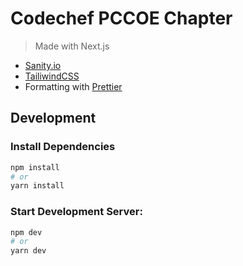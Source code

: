 # Codechef PCCOE Chapter

> Made with Next.js

- [Sanity.io](http://sanity.io/)
- [TailiwindCSS](https://typegraphql.com/)
- Formatting with [Prettier](https://prettier.io/)

## Development

### Install Dependencies

```bash
npm install
# or
yarn install
```

### Start Development Server:

```bash
npm dev
# or
yarn dev
```
